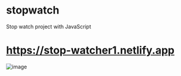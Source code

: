 # stopwatch
Stop watch project with JavaScript
# https://stop-watcher1.netlify.app
![image](https://user-images.githubusercontent.com/81018331/182403123-14b4a09b-c649-4827-a572-ab24a9a3f9d4.png)
